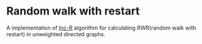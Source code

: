 # Random walk with restart

A implementation of [Inc-R](https://ieeexplore.ieee.org/document/7837883) algorithm for calculating RWR(random walk with restart) in unweighted directed graphs.